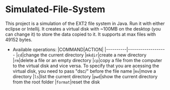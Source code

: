# Simulated-File-System

This project is a simulation of the EXT2 file system in Java. Run it with either eclipse or Intellij. It creates a virtual disk with ~100MB on the desktop (you can change it) to store the data copied to it. It supports at max files with 49152 bytes.

- Available operations:
|COMMAND|ACTION|
|----------|-------------------
|`cd`|change the current directory
|`mkdir`|create a new directory
|`rm`|delete a file or an empty directory
|`cp`|copy a file from the computer to the virtual disk and vice versa. To specify that you are acessing the virtual disk, you need to pass "dsc/" before the file name
|`mv`|move a directory
|`ls`|list the current directory
|`pwd`|show the current directory from the root folder
|`format`|reset the disk

